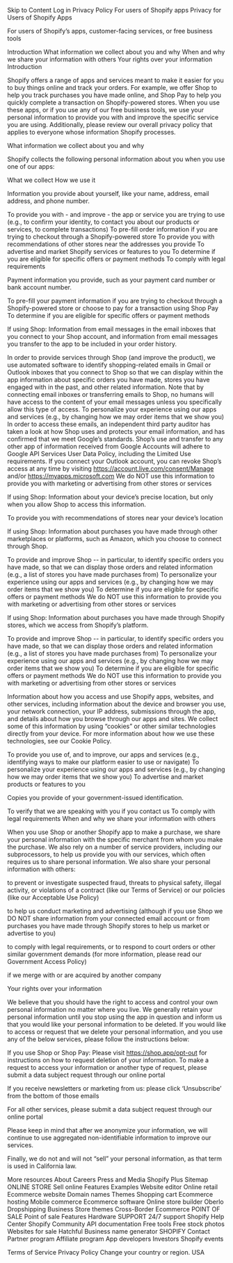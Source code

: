 Skip to Content
Log in
Privacy Policy
For users of Shopify apps
Privacy for Users of Shopify Apps

For users of Shopify’s apps, customer-facing services, or free business tools

Introduction
What information we collect about you and why
When and why we share your information with others
Your rights over your information
Introduction

Shopify offers a range of apps and services meant to make it easier for you to buy things online and track your orders. For example, we offer Shop to help you track purchases you have made online, and Shop Pay to help you quickly complete a transaction on Shopify-powered stores. When you use these apps, or if you use any of our free business tools, we use your personal information to provide you with and improve the specific service you are using. Additionally, please review our overall privacy policy that applies to everyone whose information Shopify processes.

What information we collect about you and why

Shopify collects the following personal information about you when you use one of our apps:

What we collect	How we use it


Information you provide about yourself, like your name, address, email address, and phone number.

	
To provide you with - and improve - the app or service you are trying to use (e.g., to confirm your identity, to contact you about our products or services, to complete transactions)
To pre-fill order information if you are trying to checkout through a Shopify-powered store
To provide you with recommendations of other stores near the addresses you provide
To advertise and market Shopify services or features to you
To determine if you are eligible for specific offers or payment methods
To comply with legal requirements



Payment information you provide, such as your payment card number or bank account number.

	
To pre-fill your payment information if you are trying to checkout through a Shopify-powered store or choose to pay for a transaction using Shop Pay
To determine if you are eligible for specific offers or payment methods



If using Shop: Information from email messages in the email inboxes that you connect to your Shop account, and information from email messages you transfer to the app to be included in your order history.

	
In order to provide services through Shop (and improve the product), we use automated software to identify shopping-related emails in Gmail or Outlook inboxes that you connect to Shop so that we can display within the app information about specific orders you have made, stores you have engaged with in the past, and other related information. Note that by connecting email inboxes or transferring emails to Shop, no humans will have access to the content of your email messages unless you specifically allow this type of access.
To personalize your experience using our apps and services (e.g., by changing how we may order items that we show you)
In order to access these emails, an independent third party auditor has taken a look at how Shop uses and protects your email information, and has confirmed that we meet Google’s standards. Shop’s use and transfer to any other app of information received from Google Accounts will adhere to Google API Services User Data Policy, including the Limited Use requirements.
If you connect your Outlook account, you can revoke Shop’s access at any time by visiting https://account.live.com/consent/Manage and/or https://myapps.microsoft.com
We do NOT use this information to provide you with marketing or advertising from other stores or services



If using Shop: Information about your device’s precise location, but only when you allow Shop to access this information.

	
To provide you with recommendations of stores near your device’s location



If using Shop: Information about purchases you have made through other marketplaces or platforms, such as Amazon, which you choose to connect through Shop.

	
To provide and improve Shop -- in particular, to identify specific orders you have made, so that we can display those orders and related information (e.g., a list of stores you have made purchases from)
To personalize your experience using our apps and services (e.g., by changing how we may order items that we show you)
To determine if you are eligible for specific offers or payment methods
We do NOT use this information to provide you with marketing or advertising from other stores or services



If using Shop: Information about purchases you have made through Shopify stores, which we access from Shopify’s platform.

	
To provide and improve Shop -- in particular, to identify specific orders you have made, so that we can display those orders and related information (e.g., a list of stores you have made purchases from)
To personalize your experience using our apps and services (e.g., by changing how we may order items that we show you)
To determine if you are eligible for specific offers or payment methods
We do NOT use this information to provide you with marketing or advertising from other stores or services



Information about how you access and use Shopify apps, websites, and other services, including information about the device and browser you use, your network connection, your IP address, submissions through the app, and details about how you browse through our apps and sites. We collect some of this information by using “cookies” or other similar technologies directly from your device. For more information about how we use these technologies, see our Cookie Policy.

	
To provide you use of, and to improve, our apps and services (e.g., identifying ways to make our platform easier to use or navigate)
To personalize your experience using our apps and services (e.g., by changing how we may order items that we show you)
To advertise and market products or features to you



Copies you provide of your government-issued identification.

	
To verify that we are speaking with you if you contact us
To comply with legal requirements
When and why we share your information with others

When you use Shop or another Shopify app to make a purchase, we share your personal information with the specific merchant from whom you make the purchase. We also rely on a number of service providers, including our subprocessors, to help us provide you with our services, which often requires us to share personal information. We also share your personal information with others:

to prevent or investigate suspected fraud, threats to physical safety, illegal activity, or violations of a contract (like our Terms of Service) or our policies (like our Acceptable Use Policy)

to help us conduct marketing and advertising (although if you use Shop we DO NOT share information from your connected email account or from purchases you have made through Shopify stores to help us market or advertise to you)

to comply with legal requirements, or to respond to court orders or other similar government demands (for more information, please read our Government Access Policy)

if we merge with or are acquired by another company

Your rights over your information

We believe that you should have the right to access and control your own personal information no matter where you live. We generally retain your personal information until you stop using the app in question and inform us that you would like your personal information to be deleted. If you would like to access or request that we delete your personal information, and you use any of the below services, please follow the instructions below:

If you use Shop or Shop Pay: Please visit https://shop.app/opt-out for instructions on how to request deletion of your information. To make a request to access your information or another type of request, please submit a data subject request through our online portal

If you receive newsletters or marketing from us: please click ‘Unsubscribe’ from the bottom of those emails

For all other services, please submit a data subject request through our online portal

Please keep in mind that after we anonymize your information, we will continue to use aggregated non-identifiable information to improve our services.

Finally, we do not and will not “sell” your personal information, as that term is used in California law.

More resources
About Careers Press and Media Shopify Plus Sitemap
ONLINE STORE
Sell online
Features
Examples
Website editor
Online retail
Ecommerce website
Domain names
Themes
Shopping cart
Ecommerce hosting
Mobile commerce
Ecommerce software
Online store builder
Oberlo
Dropshipping Business
Store themes
Cross-Border Ecommerce
POINT OF SALE
Point of sale
Features
Hardware
SUPPORT
24/7 support
Shopify Help Center
Shopify Community
API documentation
Free tools
Free stock photos
Websites for sale
Hatchful
Business name generator
SHOPIFY
Contact
Partner program
Affiliate program
App developers
Investors
Shopify events
 
 
 
 
 
Terms of Service Privacy Policy 
Change your country or region.
USA